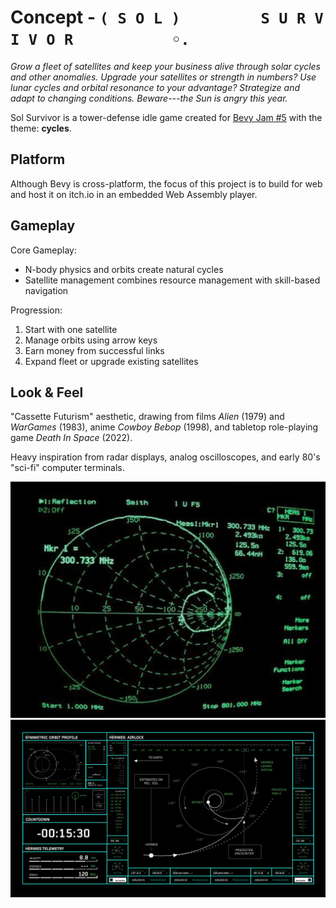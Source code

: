 # Concept - `( S O L )         S U R V I V O R           ◦.`
_Grow a fleet of satellites and keep your business alive through solar cycles_
_and other anomalies. Upgrade your satellites or strength in numbers? Use lunar_
_cycles and orbital resonance to your advantage? Strategize and adapt to_
_changing conditions. Beware---the Sun is angry this year._

Sol Survivor is a tower-defense idle game created for
[Bevy Jam #5](https://itch.io/jam/bevy-jam-5) with the theme: **cycles**.

## Platform
Although Bevy is cross-platform, the focus of this project is to build for web
and host it on itch.io in an embedded Web Assembly player.

## Gameplay
Core Gameplay:

- N-body physics and orbits create natural cycles
- Satellite management combines resource management with skill-based navigation

Progression:

1. Start with one satellite
2. Manage orbits using arrow keys
3. Earn money from successful links
4. Expand fleet or upgrade existing satellites

## Look & Feel
"Cassette Futurism" aesthetic, drawing from films _Alien_ (1979) and _WarGames_
(1983), anime _Cowboy Bebop_ (1998), and tabletop role-playing game
_Death In Space_ (2022).

Heavy inspiration from radar displays, analog oscilloscopes, and early 80's
"sci-fi" computer terminals.

![inspiration 1](assets/inspo-1.png)
![inspiration 2](assets/inspo-2.png)
